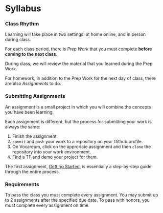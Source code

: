 # Syllabus

### Class Rhythm

Learning will take place in two settings: at home online, and in person during class.

For each class period, there is *Prep Work* that you must complete **before coming to the next class**.

During class, we will review the material that you learned during the Prep Work.

For homework, in addition to the Prep Work for the next day of class, there are also *Assignments* to do.

### Submitting Assignments

An assignment is a small project in which you will combine the concepts you have been learning.

Each assignment is different, but the process for submitting your work is always the same:

1. Finish the assignment.
2. `commit` and `push` your work to a repository on your Github profile.
3. On Vocareum, click on the approriate assignment and then `clone` the repository into your work environment.
4. Find a TF and demo your project for them.

The first assignment, [Getting Started][getting-started], is essentially a step-by-step guide through the entire process.

### Requirements

To pass the class you must complete every assignment. You may submit up to 2 assignments after the specified due date. To pass with honors, you must complete every assignment on time.


[getting-started]: ../assignments/getting-started
